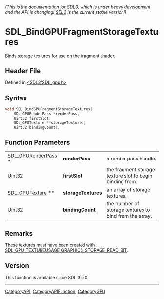 ###### (This is the documentation for SDL3, which is under heavy development and the API is changing! [SDL2](https://wiki.libsdl.org/SDL2/) is the current stable version!)
# SDL_BindGPUFragmentStorageTextures

Binds storage textures for use on the fragment shader.

## Header File

Defined in [<SDL3/SDL_gpu.h>](https://github.com/libsdl-org/SDL/blob/main/include/SDL3/SDL_gpu.h)

## Syntax

```c
void SDL_BindGPUFragmentStorageTextures(
    SDL_GPURenderPass *renderPass,
    Uint32 firstSlot,
    SDL_GPUTexture **storageTextures,
    Uint32 bindingCount);
```

## Function Parameters

|                                          |                     |                                                          |
| ---------------------------------------- | ------------------- | -------------------------------------------------------- |
| [SDL_GPURenderPass](SDL_GPURenderPass) * | **renderPass**      | a render pass handle.                                    |
| Uint32                                   | **firstSlot**       | the fragment storage texture slot to begin binding from. |
| [SDL_GPUTexture](SDL_GPUTexture) **      | **storageTextures** | an array of storage textures.                            |
| Uint32                                   | **bindingCount**    | the number of storage textures to bind from the array.   |

## Remarks

These textures must have been created with
[SDL_GPU_TEXTUREUSAGE_GRAPHICS_STORAGE_READ_BIT](SDL_GPU_TEXTUREUSAGE_GRAPHICS_STORAGE_READ_BIT).

## Version

This function is available since SDL 3.0.0.

----
[CategoryAPI](CategoryAPI), [CategoryAPIFunction](CategoryAPIFunction), [CategoryGPU](CategoryGPU)

